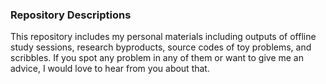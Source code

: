 ### Repository Descriptions
This repository includes my personal materials including outputs of offline study sessions, research byproducts, source codes of toy problems, and scribbles. If you spot any problem in any of them or want to give me an advice, I would love to hear from you about that.
